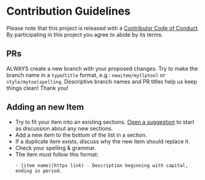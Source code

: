 # Contribution Guidelines

Please note that this project is released with a [Contributor Code of Conduct](code_of_conduct.md). By participating in this project you agree to abide by its terms.

## PRs

ALWAYS create a new branch with your proposed changes. Try to make the branch name in a `type`/`title` format, e.g.: `newitem/mytlptool` or `style/mytoolspelling`. Descriptive branch names and PR titles help us keep things clean! Thank you!

## Adding an new Item

- Try to fit your item into an existing sections. [Open a suggestion](https://github.com/TLP-COI/awesome-tlp/issues/new) to start as discussion about any new sections.
- Add a new item to the bottom of the list in a section.
- If a duplicate item exists, discuss why the new item should replace it.
- Check your spelling & grammar.
- The item must follow this format:
  ```
  - [item name](https link) - Description beginning with capital, ending in period.
  ```
